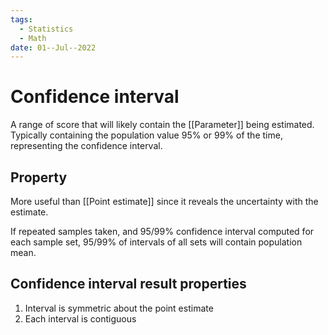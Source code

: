 ```yaml
---
tags:
  - Statistics
  - Math
date: 01--Jul--2022
---
```


# Confidence interval

A range of score that will likely contain the [[Parameter]] being estimated. Typically containing the population value 95% or 99% of the time, representing the confidence interval.

## Property

More useful than [[Point estimate]] since it reveals the uncertainty with the estimate.

If repeated samples taken, and 95/99% confidence interval computed for each sample set, 95/99% of intervals of all sets will contain population mean.

## Confidence interval result properties

1. Interval is symmetric about the point estimate
2. Each interval is contiguous
